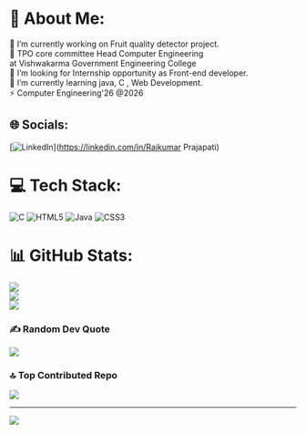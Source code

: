 # 💫 About Me:
🔭 I’m currently working on Fruit quality detector project.<br>🤩 TPO core committee Head Computer Engineering <br>       at Vishwakarma Government Engineering College <br>🤝 I’m looking for Internship opportunity as Front-end developer.<br>🌱 I’m currently learning java, C , Web Development.<br>⚡ Computer Engineering'26 @2026


## 🌐 Socials:
[![LinkedIn](https://img.shields.io/badge/LinkedIn-%230077B5.svg?logo=linkedin&logoColor=white)](https://linkedin.com/in/Rajkumar Prajapati) 

# 💻 Tech Stack:
![C](https://img.shields.io/badge/c-%2300599C.svg?style=for-the-badge&logo=c&logoColor=white) ![HTML5](https://img.shields.io/badge/html5-%23E34F26.svg?style=for-the-badge&logo=html5&logoColor=white) ![Java](https://img.shields.io/badge/java-%23ED8B00.svg?style=for-the-badge&logo=openjdk&logoColor=white) ![CSS3](https://img.shields.io/badge/css3-%231572B6.svg?style=for-the-badge&logo=css3&logoColor=white)
# 📊 GitHub Stats:
![](https://github-readme-stats.vercel.app/api?username=Rajkumar992199&theme=dark&hide_border=false&include_all_commits=true&count_private=false)<br/>
![](https://github-readme-streak-stats.herokuapp.com/?user=Rajkumar992199&theme=dark&hide_border=false)<br/>
![](https://github-readme-stats.vercel.app/api/top-langs/?username=Rajkumar992199&theme=dark&hide_border=false&include_all_commits=true&count_private=false&layout=compact)

### ✍️ Random Dev Quote
![](https://quotes-github-readme.vercel.app/api?type=horizontal&theme=radical)

### 🔝 Top Contributed Repo
![](https://github-contributor-stats.vercel.app/api?username=Rajkumar992199&limit=5&theme=dark&combine_all_yearly_contributions=true)

---
[![](https://visitcount.itsvg.in/api?id=Rajkumar992199&icon=0&color=0)](https://visitcount.itsvg.in)

<!-- Proudly created with GPRM ( https://gprm.itsvg.in ) -->
